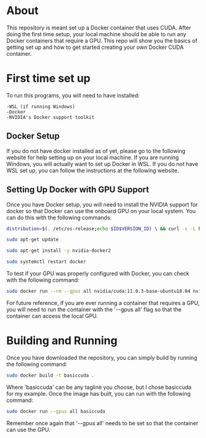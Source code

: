 # About

This repository is meant set up a Docker container that uses CUDA. After doing the first time setup, your local machine should be able to run any Docker containers that require a GPU. This repo will show you the basics of getting set up and how to get started creating your own Docker CUDA container. 

# First time set up

To run this programs, you will need to have installed:

	-WSL (if running Windows)
	-Docker
	-NVIDIA's Docker support toolkit

## Docker Setup

If you do not have docker installed as of yet, please go to the following website for help setting up on your local machine. If you are running Windows, you will actually want to set up Docker in WSL. If you do not have WSL set up, you can follow the instructions at the following website. 

## Setting Up Docker with GPU Support

Once you have Docker setup, you will need to install the NVIDIA support for docker so that Docker can use the onboard GPU on your local system. You can do this with the following commands:

```sh
distribution=$(. /etc/os-release;echo $ID$VERSION_ID) \ && curl -s -L https://nvidia.github.io/nvidia-docker/gpgkey | sudo apt-key add - \ && curl -s -L https://nvidia.github.io/nvidia-docker/$distribution/nvidia-docker.list | sudo tee /etc/apt/sources.list.d/nvidia-docker.list

sudo apt-get update

sudo apt-get install -y nvidia-docker2

sudo systemctl restart docker
```

To test if your GPU was properly configured with Docker, you can check with the following command:

```sh
sudo docker run --rm --gpus all nvidia/cuda:11.0.3-base-ubuntu18.04 nvidia-smi
```

For future reference, if you are ever running a container that requires a GPU, you will need to run the container with the '--gpus all' flag so that the container can access the local GPU.


# Building and Running

Once you have downloaded the repository, you can simply build by running the following command:

```sh
sudo docker build -t basiccuda .
```

Where 'basiccuda' can be any tagline you choose, but I chose basiccuda for my example. Once the image has built, you can run with the following command:

```sh
sudo docker run --gpus all basiccuda
```

Remember once again that '--gpus all' needs to be set so that the container can use the GPU. 
